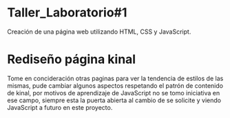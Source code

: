 
# Taller_Laboratorio#1

Creación de una página web utilizando HTML, CSS y JavaScript.

# Rediseño página kinal

Tome en concideración otras paginas para ver
la tendencia de estilos de las mismas, pude
cambiar algunos aspectos respetando el patrón
de contenido de kinal, por motivos de aprendizaje de JavaScript no se tomo iniciativa en ese campo, siempre esta la puerta abierta al cambio de se solicite y viendo JavaScript a futuro en este proyecto.


